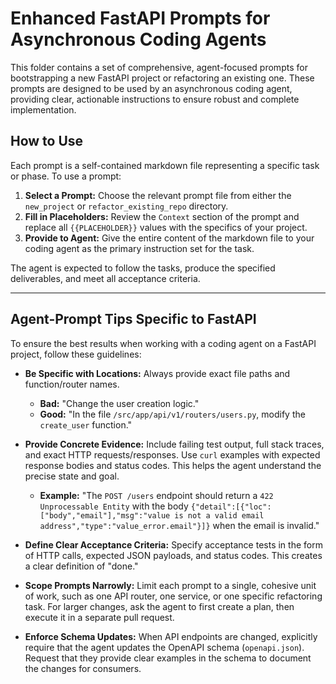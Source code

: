 # Enhanced FastAPI Prompts for Asynchronous Coding Agents

This folder contains a set of comprehensive, agent-focused prompts for bootstrapping a new FastAPI project or refactoring an existing one. These prompts are designed to be used by an asynchronous coding agent, providing clear, actionable instructions to ensure robust and complete implementation.

## How to Use

Each prompt is a self-contained markdown file representing a specific task or phase. To use a prompt:

1.  **Select a Prompt:** Choose the relevant prompt file from either the `new_project` or `refactor_existing_repo` directory.
2.  **Fill in Placeholders:** Review the `Context` section of the prompt and replace all `{{PLACEHOLDER}}` values with the specifics of your project.
3.  **Provide to Agent:** Give the entire content of the markdown file to your coding agent as the primary instruction set for the task.

The agent is expected to follow the tasks, produce the specified deliverables, and meet all acceptance criteria.

---

## Agent-Prompt Tips Specific to FastAPI

To ensure the best results when working with a coding agent on a FastAPI project, follow these guidelines:

*   **Be Specific with Locations:** Always provide exact file paths and function/router names.
    *   **Bad:** "Change the user creation logic."
    *   **Good:** "In the file `/src/app/api/v1/routers/users.py`, modify the `create_user` function."

*   **Provide Concrete Evidence:** Include failing test output, full stack traces, and exact HTTP requests/responses. Use `curl` examples with expected response bodies and status codes. This helps the agent understand the precise state and goal.
    *   **Example:** "The `POST /users` endpoint should return a `422 Unprocessable Entity` with the body `{"detail":[{"loc":["body","email"],"msg":"value is not a valid email address","type":"value_error.email"}]}` when the email is invalid."

*   **Define Clear Acceptance Criteria:** Specify acceptance tests in the form of HTTP calls, expected JSON payloads, and status codes. This creates a clear definition of "done."

*   **Scope Prompts Narrowly:** Limit each prompt to a single, cohesive unit of work, such as one API router, one service, or one specific refactoring task. For larger changes, ask the agent to first create a plan, then execute it in a separate pull request.

*   **Enforce Schema Updates:** When API endpoints are changed, explicitly require that the agent updates the OpenAPI schema (`openapi.json`). Request that they provide clear examples in the schema to document the changes for consumers.
